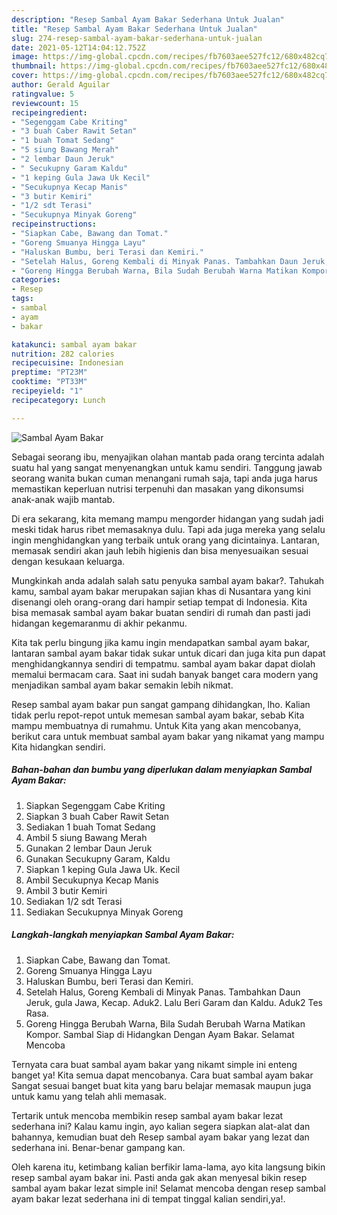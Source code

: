 ```yaml
---
description: "Resep Sambal Ayam Bakar Sederhana Untuk Jualan"
title: "Resep Sambal Ayam Bakar Sederhana Untuk Jualan"
slug: 274-resep-sambal-ayam-bakar-sederhana-untuk-jualan
date: 2021-05-12T14:04:12.752Z
image: https://img-global.cpcdn.com/recipes/fb7603aee527fc12/680x482cq70/sambal-ayam-bakar-foto-resep-utama.jpg
thumbnail: https://img-global.cpcdn.com/recipes/fb7603aee527fc12/680x482cq70/sambal-ayam-bakar-foto-resep-utama.jpg
cover: https://img-global.cpcdn.com/recipes/fb7603aee527fc12/680x482cq70/sambal-ayam-bakar-foto-resep-utama.jpg
author: Gerald Aguilar
ratingvalue: 5
reviewcount: 15
recipeingredient:
- "Segenggam Cabe Kriting"
- "3 buah Caber Rawit Setan"
- "1 buah Tomat Sedang"
- "5 siung Bawang Merah"
- "2 lembar Daun Jeruk"
- " Secukupny Garam Kaldu"
- "1 keping Gula Jawa Uk Kecil"
- "Secukupnya Kecap Manis"
- "3 butir Kemiri"
- "1/2 sdt Terasi"
- "Secukupnya Minyak Goreng"
recipeinstructions:
- "Siapkan Cabe, Bawang dan Tomat."
- "Goreng Smuanya Hingga Layu"
- "Haluskan Bumbu, beri Terasi dan Kemiri."
- "Setelah Halus, Goreng Kembali di Minyak Panas. Tambahkan Daun Jeruk, gula Jawa, Kecap. Aduk2. Lalu Beri Garam dan Kaldu. Aduk2 Tes Rasa."
- "Goreng Hingga Berubah Warna, Bila Sudah Berubah Warna Matikan Kompor. Sambal Siap di Hidangkan Dengan Ayam Bakar. Selamat Mencoba"
categories:
- Resep
tags:
- sambal
- ayam
- bakar

katakunci: sambal ayam bakar 
nutrition: 282 calories
recipecuisine: Indonesian
preptime: "PT23M"
cooktime: "PT33M"
recipeyield: "1"
recipecategory: Lunch

---
```



![Sambal Ayam Bakar](https://img-global.cpcdn.com/recipes/fb7603aee527fc12/680x482cq70/sambal-ayam-bakar-foto-resep-utama.jpg)

Sebagai seorang ibu, menyajikan olahan mantab pada orang tercinta adalah suatu hal yang sangat menyenangkan untuk kamu sendiri. Tanggung jawab seorang  wanita bukan cuman menangani rumah saja, tapi anda juga harus memastikan keperluan nutrisi terpenuhi dan masakan yang dikonsumsi anak-anak wajib mantab.

Di era  sekarang, kita memang mampu mengorder hidangan yang sudah jadi meski tidak harus ribet memasaknya dulu. Tapi ada juga mereka yang selalu ingin menghidangkan yang terbaik untuk orang yang dicintainya. Lantaran, memasak sendiri akan jauh lebih higienis dan bisa menyesuaikan sesuai dengan kesukaan keluarga. 



Mungkinkah anda adalah salah satu penyuka sambal ayam bakar?. Tahukah kamu, sambal ayam bakar merupakan sajian khas di Nusantara yang kini disenangi oleh orang-orang dari hampir setiap tempat di Indonesia. Kita bisa memasak sambal ayam bakar buatan sendiri di rumah dan pasti jadi hidangan kegemaranmu di akhir pekanmu.

Kita tak perlu bingung jika kamu ingin mendapatkan sambal ayam bakar, lantaran sambal ayam bakar tidak sukar untuk dicari dan juga kita pun dapat menghidangkannya sendiri di tempatmu. sambal ayam bakar dapat diolah memalui bermacam cara. Saat ini sudah banyak banget cara modern yang menjadikan sambal ayam bakar semakin lebih nikmat.

Resep sambal ayam bakar pun sangat gampang dihidangkan, lho. Kalian tidak perlu repot-repot untuk memesan sambal ayam bakar, sebab Kita mampu membuatnya di rumahmu. Untuk Kita yang akan mencobanya, berikut cara untuk membuat sambal ayam bakar yang nikamat yang mampu Kita hidangkan sendiri.

<!--inarticleads1-->

##### Bahan-bahan dan bumbu yang diperlukan dalam menyiapkan Sambal Ayam Bakar:

1. Siapkan Segenggam Cabe Kriting
1. Siapkan 3 buah Caber Rawit Setan
1. Sediakan 1 buah Tomat Sedang
1. Ambil 5 siung Bawang Merah
1. Gunakan 2 lembar Daun Jeruk
1. Gunakan  Secukupny Garam, Kaldu
1. Siapkan 1 keping Gula Jawa Uk. Kecil
1. Ambil Secukupnya Kecap Manis
1. Ambil 3 butir Kemiri
1. Sediakan 1/2 sdt Terasi
1. Sediakan Secukupnya Minyak Goreng




<!--inarticleads2-->

##### Langkah-langkah menyiapkan Sambal Ayam Bakar:

1. Siapkan Cabe, Bawang dan Tomat.
1. Goreng Smuanya Hingga Layu
1. Haluskan Bumbu, beri Terasi dan Kemiri.
1. Setelah Halus, Goreng Kembali di Minyak Panas. Tambahkan Daun Jeruk, gula Jawa, Kecap. Aduk2. Lalu Beri Garam dan Kaldu. Aduk2 Tes Rasa.
1. Goreng Hingga Berubah Warna, Bila Sudah Berubah Warna Matikan Kompor. Sambal Siap di Hidangkan Dengan Ayam Bakar. Selamat Mencoba




Ternyata cara buat sambal ayam bakar yang nikamt simple ini enteng banget ya! Kita semua dapat mencobanya. Cara buat sambal ayam bakar Sangat sesuai banget buat kita yang baru belajar memasak maupun juga untuk kamu yang telah ahli memasak.

Tertarik untuk mencoba membikin resep sambal ayam bakar lezat sederhana ini? Kalau kamu ingin, ayo kalian segera siapkan alat-alat dan bahannya, kemudian buat deh Resep sambal ayam bakar yang lezat dan sederhana ini. Benar-benar gampang kan. 

Oleh karena itu, ketimbang kalian berfikir lama-lama, ayo kita langsung bikin resep sambal ayam bakar ini. Pasti anda gak akan menyesal bikin resep sambal ayam bakar lezat simple ini! Selamat mencoba dengan resep sambal ayam bakar lezat sederhana ini di tempat tinggal kalian sendiri,ya!.

